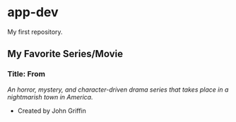 # app-dev
My first repository.
## My Favorite Series/Movie
### Title: From
*An horror, mystery, and character-driven drama series that takes place in a nightmarish town in America.*
- Created by John Griffin
